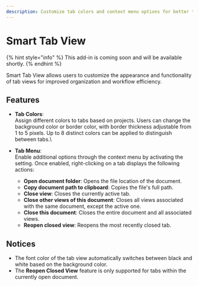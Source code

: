 ```yaml
---
description: Customize tab colors and context menu options for better tab view management.
---
```


# Smart Tab View

{% hint style="info" %}
This add-in is coming soon and will be available shortly.
{% endhint %}

Smart Tab View allows users to customize the appearance and functionality of tab views for improved organization and workflow efficiency.

## Features

* **Tab Colors**:\
  Assign different colors to tabs based on projects. Users can change the background color or border color, with border thickness adjustable from 1 to 5 pixels. Up to 8 distinct colors can be applied to distinguish between tabs.\

* **Tab Menu**:\
  Enable additional options through the context menu by activating the setting. Once enabled, right-clicking on a tab displays the following actions:
  * **Open document folder**: Opens the file location of the document.
  * **Copy document path to clipboard**: Copies the file's full path.
  * **Close view**: Closes the currently active tab.
  * **Close other views of this document**: Closes all views associated with the same document, except the active one.
  * **Close this document**: Closes the entire document and all associated views.
  * **Reopen closed view**: Reopens the most recently closed tab.

## Notices

* The font color of the tab view automatically switches between black and white based on the background color.
* The **Reopen Closed View** feature is only supported for tabs within the currently open document.
